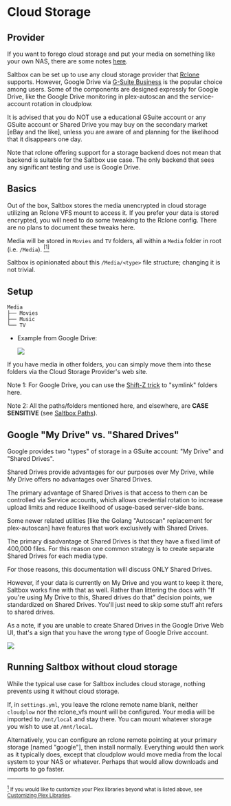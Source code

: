 # Cloud Storage
## Provider

If you want to forego cloud storage and put your media on something like your own NAS, there are some notes [here](local-storage).

Saltbox can be set up to use any cloud storage provider that [Rclone](https://rclone.org/) supports. However, Google Drive via [G-Suite Business](https://gsuite.google.com/pricing.html) is the popular choice among users.  Some of the components are designed expressly for Google Drive, like the Google Drive monitoring in plex-autoscan and the service-account rotation in cloudplow.

It is advised that you do NOT use a educational GSuite account or any GSuite account or Shared Drive you may buy on the secondary market [eBay and the like], unless you are aware of and planning for the likelihood that it disappears one day.

Note that rclone offering support for a storage backend does not mean that backend is suitable for the Saltbox use case.  The only backend that sees any significant testing and use is Google Drive.

## Basics

Out of the box, Saltbox stores the media unencrypted in cloud storage utilizing an Rclone VFS mount to access it. If you prefer your data is stored encrypted, you will need to do some tweaking to the Rclone config. There are no plans to document these tweaks here.

Media will be stored in `Movies` and `TV` folders, all within a `Media` folder in root (i.e. `/Media`). <a href="#note1" id="note1ref"><sup>[1]</sup></a>

Saltbox is opinionated about this `/Media/<type>` file structure; changing it is not trivial.

## Setup

```
Media
├── Movies
├── Music
└── TV
```

- Example from Google Drive:

  ![](/images/google-drive-filesystem.png)

If you have media in other folders, you can simply move them into these folders via the Cloud Storage Provider's web site.

Note 1: For Google Drive, you can use the [Shift-Z trick](https://www.labnol.org/internet/add-files-multiple-drive-folders/28715/) to "symlink" folders here.

Note 2: All the paths/folders mentioned here, and elsewhere, are **CASE SENSITIVE** (see [Saltbox Paths](/saltbox/basics/paths)).

## Google "My Drive" vs. "Shared Drives"

Google provides two "types" of storage in  a GSuite account: "My Drive" and "Shared Drives".

Shared Drives provide advantages for our purposes over My Drive, while My Drive offers no advantages over Shared Drives.

The primary advantage of Shared Drives is that access to them can be controlled via Service accounts, which allows credential rotation to increase upload limits and reduce likelihood of usage-based server-side bans.

Some newer related utilities [like the Golang "Autoscan" replacement for plex-autoscan] have features that work exclusively with Shared Drives.

The primary disadvantage ot Shared Drives is that they have a fixed limit of 400,000 files.  For this reason one common strategy is to create separate Shared Drives for each media type.

For those reasons, this documentation will discuss ONLY Shared Drives.

However, if your data is currently on My Drive and you want to keep it there, Saltbox works fine with that as well.  Rather than littering the docs with "If you're using My Drive to this, Shared drives do that" decision points, we standardized on Shared Drives.  You'll just need to skip some stuff aht refers to shared drives.

As a note, if you are unable to create Shared Drives in the Google Drive Web UI, that's a sign that you have the wrong type of Google Drive account.

  ![](/images/google-drive-acct.png)

## Running Saltbox without cloud storage

While the typical use case for Saltbox includes cloud storage, nothing prevents using it without cloud storage.

If, in `settings.yml`, you leave the rclone remote name blank, neither `cloudplow` nor the rclone_vfs mount will be configured.  Your media will be imported to `/mnt/local` and stay there.  You can mount whatever storage you wish to use at `/mnt/local`.

Alternatively, you can configure an rclone remote pointing at your primary storage [named "google"], then install normally.  Everything would then work as it typically does, except that cloudplow would move media from the local system to your NAS or whatever.  Perhaps that would allow downloads and imports to go faster.

---
 <sub> <a id="note1" href="#note1ref"><sup>1</sup></a> If you would like to customize your Plex libraries beyond what is listed above, see [Customizing Plex Libraries](/reference/customizing-plex-libs).</sub>
